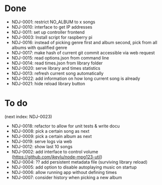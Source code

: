 # Done
* NDJ-0001: restrict NO_ALBUM to x songs
* NDJ-0010: interface to get IP addresses
* NDJ-0011: set up controller frontend
* NDJ-0003: Install script for raspberry pi
* NDJ-0016: instead of picking genre first and album second, pick from all albums with qualified genre
* NDJ-0017: make hash of current git commit accessible via web request
* NDJ-0015: read options.json from command line
* NDJ-0014: read times.json from library folder
* NDJ-0020: serve library and times statistics
* NDJ-0013: refresh current song automatically
* NDJ-0022: add information on how long current song is already 
* NDJ-0021: hide reload library button

# To do
(next index: NDJ-0023)
* NDJ-0018: refactor to allow for unit tests & write docu
* NDJ-0008: pick a certain song as next
* NDJ-0009: pick a certain album as next
* NDJ-0019: serve logs via web
* NDJ-0012: show last 10 songs
* NDJ-0002: add interface to control volume (https://github.com/jkeylu/node-mpg123-util)
* NDJ-0004: ?? add persistent metadata file (surviving library reload)
* NDJ-0005: add option to disable autoplaying music on startup
* NDJ-0006: allow running app without defining times
* NDJ-0007: consider history when picking a new album
